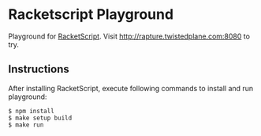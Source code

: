Racketscript Playground
=======================

Playground for [RacketScript](https://github.com/vishesh/racketscript).
Visit http://rapture.twistedplane.com:8080 to try.

## Instructions

After installing RacketScript, execute following commands to install
and run playground:

    $ npm install
    $ make setup build
    $ make run
